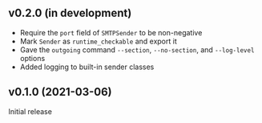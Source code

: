v0.2.0 (in development)
-----------------------
- Require the `port` field of `SMTPSender` to be non-negative
- Mark `Sender` as `runtime_checkable` and export it
- Gave the `outgoing` command `--section`, `--no-section`, and `--log-level`
  options
- Added logging to built-in sender classes

v0.1.0 (2021-03-06)
-------------------
Initial release
